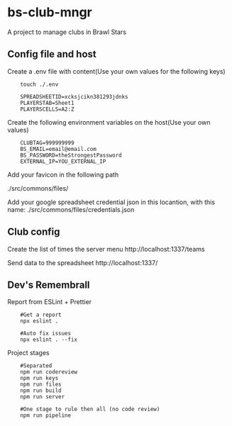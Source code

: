 # bs-club-mngr
A project to manage clubs in Brawl Stars


## Config file and host

Create a .env file with content(Use your own values for the following keys)

```
    touch ./.env
```

```
    SPREADSHEETID=xcksjcikn381293jdnks
    PLAYERSTAB=Sheet1
    PLAYERSCELLS=A2:Z
```

Create the following environment variables on the host(Use your own values)

```
    CLUBTAG=999999999
    BS_EMAIL=email@email.com
    BS_PASSWORD=theStrongestPassword
    EXTERNAL_IP=YOU_EXTERNAL_IP
```

Add your favicon in the following path

./src/commons/files/

Add your google spreadsheet credential json in this locantion, with this name:
./src/commons/files/credentials.json

## Club config

Create the list of times the server menu
http://localhost:1337/teams

Send data to the spreadsheet
http://localhost:1337/



## Dev's Remembrall

Report from ESLint + Prettier

```
    #Get a report
    npx eslint .

    #Auto fix issues
    npx eslint . --fix
```

Project stages

```
    #Separated
    npm run codereview
    npm run keys
    npm run files
    npm run build
    npm run server

    #One stage to rule then all (no code review)
    npm run pipeline
```

